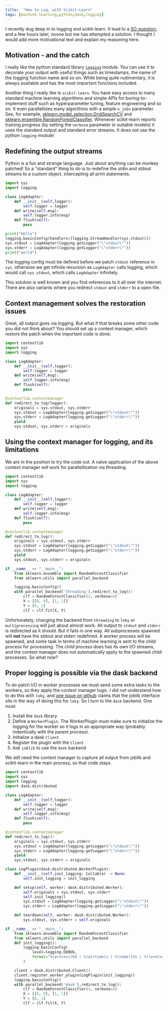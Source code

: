 ```yaml
---
title:  "How to Log, with Scikit-Learn"
tags: [machine-learning,python,dask,logging]
---
```


I recently dug deep in to logging and scikit-learn. It lead to a [SO question](https://stackoverflow.com/questions/74631614/catch-sklearn-joblib-output-to-python-logging), and a few hours later, noone but me has attempted a solution. I thought I would add more motivational text and explain my reasoning here. 

## Motivation - and the catch

I really like the python standard library [`logging`](https://docs.python.org/3/library/logging.html) module. You can use it to decorate your output with useful things such as timestamps, the name of the logging function name and so on. While being quite rudimentary, it is always available and has the most important functions included.

Another thing I really like is `scikit-learn`. You have easy access to many standard machine learning algorithms and simple APIs for boring-to-implement stuff such as hyperparameter tuning, feature engineering and so on. It even parallellizes many algorithms with a simple `n_jobs` parameter. See, for example, [sklearn.model_selection.GridSearchCV](https://scikit-learn.org/stable/modules/generated/sklearn.model_selection.GridSearchCV.html) and [sklearn.ensemble.RandomForestClassifier](https://scikit-learn.org/stable/modules/generated/sklearn.ensemble.RandomForestClassifier.html). Whenever scikit-learn reports training progress (by setting the `verbose` parameter in suitable models) it uses the  standard output and standard error streams. It does not use the python `logging` module!

## Redefining the output streams

Python is a fun and strange language. Just about anything can be monkey patched! So a "standard" thing to do is to redefine the stdin and stdout streams to a custom object, intercepting all print statements.

```python
import sys
import logging

class LogAdapter:
    def __init__(self,logger):
        self.logger = logger
    def write(self,msg):
        self.logger.info(msg)
    def flush(self):
        pass

print("Hello")
logging.basicConfig(handlers=[logging.StreamHandler(sys.stdout)])
sys.stdout = LogAdapter(logging.getLogger("\"stdout\""))
sys.stderr = LogAdapter(logging.getLogger("\"stderr\""))
print("world")
```
The logging config must be defined before we patch `stdout` reference in `sys`, otherwise we get infinite recursion as `LogAdapter` calls logging, which would call `sys.stdout`, which calls `LogAdapter` infinitely. 

This solution is well known and you find references to it all over the internet. There are also variants where you redirect `stdout` and `stderr` to a open file.

## Context management solves the restoration issues

Great, all output goes via logging. But what if that breaks some other code you did not think about? You should set up a context manager, which restore the patch when the important code is done.

```python
import contextlib 
import sys
import logging

class LogAdapter:
    def __init__(self,logger):
        self.logger = logger
    def write(self,msg):
        self.logger.info(msg)
    def flush(self):
        pass

@contextlib.contextmanager
def redirect_to_log(logger):
    originals = sys.stdout, sys.stderr
    sys.stdout = LogAdapter(logging.getLogger("\"stdout\""))
    sys.stderr = LogAdapter(logging.getLogger("\"stderr\""))
    yield
    sys.stdout, sys.stderr = originals
```

## Using the context manager for logging, and its limitations

We are in the position to try the code out. A naïve application of the above context manager *will* work for parallellization via threading. 

```python
import contextlib 
import sys
import logging

class LogAdapter:
    def __init__(self,logger):
        self.logger = logger
    def write(self,msg):
        self.logger.info(msg)
    def flush(self):
        pass

@contextlib.contextmanager
def redirect_to_log():
    originals = sys.stdout, sys.stderr
    sys.stdout = LogAdapter(logging.getLogger("\"stdout\""))
    sys.stderr = LogAdapter(logging.getLogger("\"stderr\""))
    yield
    sys.stdout, sys.stderr = originals

if __name__ == "__main__":
    from sklearn.ensemble import RandomForestClassifier
    from sklearn.utils import parallel_backend

    logging.basicConfig()
    with parallel_backend('threading'),redirect_to_log():
        clf = RandomForestClassifier(2, verbose=4)
        X = [[0, 0], [1, 1]]
        Y = [0, 1]
        clf = clf.fit(X, Y)
```

Unfortunately, changing the backend from `threading` to `loky` or `multiprocessing` will just about almost work. All output to `stdout` and `stderr` is redirected as it should. But it fails in one way. All subprocesses spawned will **not** have the stdout and stderr redefined. 
A worker process will be spawned, and some task in terms of machine learning is sent to the child process for processing. The child process does has its own I/O streams, and the context manager does not automatically apply to the spawned child processes. So what now?

## Proper logging is possible via the dask backend

To do patch I/O in worker processes we must send some extra tasks to the workers, so they apply the context manager logic. I did not understand how to do this with `loky`, and [one issue on github](https://github.com/joblib/joblib/issues/1017) claims that the joblib interface sits in the way of doing this for `loky`. So I turn to the `dask` backend. One must 

1. Install the `dask` library
1. Define a `WorkerPlugin`. The WorkerPlugin must make sure to initialize the logging for the worker so it logs in an appropriate way (probably indentically with the parent process).
1. Initialize a dask `Client`
1. Register the plugin with the `Client`
1. Ask `joblib` to use the `dask` backend

We still need the context manager to capture all output from joblib and scikit-learn in the main process, so that code stays.

```python
import contextlib 
import sys
import logging
import dask.distributed

class LogAdapter:
    def __init__(self,logger):
        self.logger = logger
    def write(self,msg):
        self.logger.info(msg)
    def flush(self):
        pass

@contextlib.contextmanager
def redirect_to_log():
    originals = sys.stdout, sys.stderr
    sys.stdout = LogAdapter(logging.getLogger("\"stdout\""))
    sys.stderr = LogAdapter(logging.getLogger("\"stderr\""))
    yield
    sys.stdout, sys.stderr = originals

class LogPlugin(dask.distributed.WorkerPlugin):
    def __init__(self,init_logging: Callable) -> None:
        self.init_logging = init_logging

    def setup(self, worker: dask.distributed.Worker):
        self.originals = sys.stdout, sys.stderr
        self.init_logging()
        sys.stdout = LogAdapter(logging.getLogger("\"stdout\""))
        sys.stderr = LogAdapter(logging.getLogger("\"stderr\""))

    def teardown(self, worker: dask.distributed.Worker):
        sys.stdout, sys.stderr = self.originals

if __name__ == "__main__":
    from sklearn.ensemble import RandomForestClassifier
    from sklearn.utils import parallel_backend
    def init_logging():
        logging.basicConfig(
            level=logging.DEBUG,
            format="%(process)6d | %(asctime)s | %(name)14s | %(levelname)7s | %(message)s",
        )

    client = dask.distributed.Client()
    client.register_worker_plugin(LogPlugin(init_logging))
    logging.basicConfig()
    with parallel_backend('dask'),redirect_to_log():
        clf = RandomForestClassifier(2, verbose=4)
        X = [[0, 0], [1, 1]]
        Y = [0, 1]
        clf = clf.fit(X, Y)
```